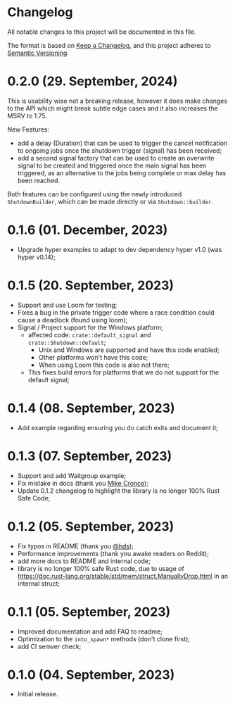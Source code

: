 # Changelog

All notable changes to this project will be documented in this file.

The format is based on [Keep a Changelog](https://keepachangelog.com/en/1.0.0/),
and this project adheres to [Semantic Versioning](https://semver.org/spec/v2.0.0.html).

# 0.2.0 (29. September, 2024)

This is usability wise not a breaking release,
however it does make changes to the API which might break subtle edge cases
and it also increases the MSRV to 1.75.

New Features:

- add a delay (Duration) that can be used
  to trigger the cancel notification to ongoing jobs once the shutdown trigger (signal)
  has been received;
- add a second signal factory that can be used to create an overwrite
  signal to be created and triggered once the main signal has been triggered,
  as an alternative to the jobs being complete or max delay has been reached.

Both features can be configured using the newly introduced `ShutdownBuilder`,
which can be made directly or via `Shutdown::builder`.

# 0.1.6 (01. December, 2023)

- Upgrade hyper examples to adapt to dev dependency hyper v1.0 (was hyper v0.14);

# 0.1.5 (20. September, 2023)

- Support and use Loom for testing;
 - Fixes a bug in the private trigger code where a race condition could cause a deadlock (found using loom);
- Signal / Project support for the Windows platform;
  - affected code: `crate::default_signal` and `crate::Shutdown::default`;
    - Unix and Windows are supported and have this code enabled;
    - Other platforms won't have this code;
    - When using Loom this code is also not there;
  - This fixes build errors for platforms that we do not support for the default signal;

# 0.1.4 (08. September, 2023)

- Add example regarding ensuring you do catch exits and document it;

# 0.1.3 (07. September, 2023)

- Support and add Waitgroup example;
- Fix mistake in docs (thank you [Mike Cronce](https://github.com/mcronce));
- Update 0.1.2 changelog to highlight the library is no longer 100% Rust Safe Code;

# 0.1.2 (05. September, 2023)

- Fix typos in README (thank you [@hds](https://github.com/hds));
- Performance improvements (thank you awake readers on Reddit);
- add more docs to README and internal code;
- library is no longer 100% safe Rust code, due to usage of
  <https://doc.rust-lang.org/stable/std/mem/struct.ManuallyDrop.html> in an internal struct;

# 0.1.1 (05. September, 2023)

- Improved documentation and add FAQ to readme;
- Optimization to the `into_spawn*` methods (don't clone first);
- add CI semver check;

# 0.1.0 (04. September, 2023)

- Initial release.
